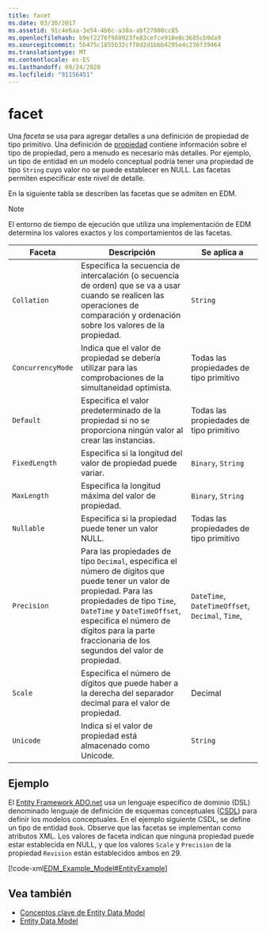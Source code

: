 ```yaml
---
title: facet
ms.date: 03/30/2017
ms.assetid: 91c4e6aa-3e54-4b6c-a38a-abf27808cc85
ms.openlocfilehash: b9ef2276f988923fe83cefce910e8c3685cb9da9
ms.sourcegitcommit: 5b475c1855b32cf78d2d1bbb4295e4c236f39464
ms.translationtype: MT
ms.contentlocale: es-ES
ms.lasthandoff: 09/24/2020
ms.locfileid: "91156451"
---
```

# <a name="facet"></a>facet

Una *faceta* se usa para agregar detalles a una definición de propiedad de tipo primitivo. Una definición de [propiedad](property.md) contiene información sobre el tipo de propiedad, pero a menudo es necesario más detalles. Por ejemplo, un tipo de entidad en un modelo conceptual podría tener una propiedad de tipo `String` cuyo valor no se puede establecer en NULL. Las facetas permiten especificar este nivel de detalle.  
  
 En la siguiente tabla se describen las facetas que se admiten en EDM.  
  
> [!NOTE]
> El entorno de tiempo de ejecución que utiliza una implementación de EDM determina los valores exactos y los comportamientos de las facetas.  
  
|Faceta|Descripción|Se aplica a|  
|-----------|-----------------|----------------|  
|`Collation`|Especifica la secuencia de intercalación (o secuencia de orden) que se va a usar cuando se realicen las operaciones de comparación y ordenación sobre los valores de la propiedad.|`String`|  
|`ConcurrencyMode`|Indica que el valor de propiedad se debería utilizar para las comprobaciones de la simultaneidad optimista.|Todas las propiedades de tipo primitivo|  
|`Default`|Especifica el valor predeterminado de la propiedad si no se proporciona ningún valor al crear las instancias.|Todas las propiedades de tipo primitivo|  
|`FixedLength`|Especifica si la longitud del valor de propiedad puede variar.|`Binary`, `String`|  
|`MaxLength`|Especifica la longitud máxima del valor de propiedad.|`Binary`, `String`|  
|`Nullable`|Especifica si la propiedad puede tener un valor NULL.|Todas las propiedades de tipo primitivo|  
|`Precision`|Para las propiedades de tipo `Decimal`, especifica el número de dígitos que puede tener un valor de propiedad. Para las propiedades de tipo `Time`, `DateTime` y `DateTimeOffset`, especifica el número de dígitos para la parte fraccionaria de los segundos del valor de propiedad.|`DateTime`, `DateTimeOffset`, `Decimal`, `Time`,|  
|`Scale`|Especifica el número de dígitos que puede haber a la derecha del separador decimal para el valor de propiedad.|Decimal|  
|`Unicode`|Indica si el valor de propiedad está almacenado como Unicode.|`String`|  
  
## <a name="example"></a>Ejemplo  

 El [Entity Framework ADO.net](./ef/index.md) usa un lenguaje específico de dominio (DSL) denominado lenguaje de definición de esquemas conceptuales ([CSDL](/ef/ef6/modeling/designer/advanced/edmx/csdl-spec)) para definir los modelos conceptuales. En el ejemplo siguiente CSDL, se define un tipo de entidad `Book`. Observe que las facetas se implementan como atributos XML. Los valores de faceta indican que ninguna propiedad puede estar establecida en NULL, y que los valores `Scale` y `Precision` de la propiedad `Revision` están establecidos ambos en 29.  
  
 [!code-xml[EDM_Example_Model#EntityExample](../../../../samples/snippets/xml/VS_Snippets_Data/edm_example_model/xml/books.edmx#entityexample)]  
  
## <a name="see-also"></a>Vea también

- [Conceptos clave de Entity Data Model](entity-data-model-key-concepts.md)
- [Entity Data Model](entity-data-model.md)
